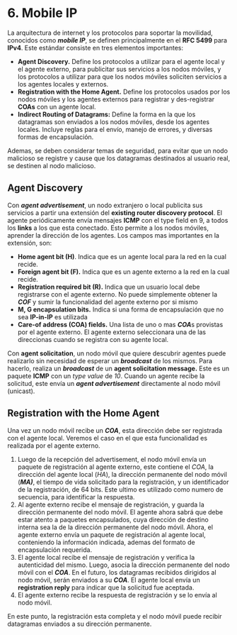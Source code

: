 # 6. Mobile IP

La arquitectura de internet y los protocolos para soportar la movilidad, conocidos como *********mobile IP*********, se definen principalmente en el ********RFC 5499******** para ****IPv4****. Este estándar consiste en tres elementos importantes:

- ********************************Agent Discovery.******************************** Define los protocolos a utilizar para el agente local y el agente externo, para publicitar sus servicios a los nodos móviles, y los protocolos a utilizar para que los nodos móviles soliciten servicios a los agentes locales y externos.
- ********************************************************************Registration with the Home Agent.******************************************************************** Define los protocolos usados  por los nodos móviles y los agentes externos para registrar y des-registrar ****COAs**** con un agente local.
- **************************************Indirect Routing of Datagrams:************************************** Define la forma en la que los datagramas son enviados a los nodos móviles, desde los agentes locales. Incluye reglas para el envío, manejo de errores, y diversas formas de encapsulación.

Ademas, se deben considerar temas de seguridad, para evitar que un nodo malicioso se registre y cause que los datagramas destinados al usuario real, se destinen al nodo malicioso.

## Agent Discovery

Con *******************agent advertisement*******************, un nodo extranjero o local publicita sus servicios a partir una extensión del **********************************existing router discovery protocol**********************************. El agente periódicamente envía mensajes ****ICMP**** con el type field en 9, a todos los ****links**** a los que esta conectado. Esto permite a los nodos móviles, aprender la dirección de los agentes. Los campos mas importantes en la extensión, son:

- **Home agent bit (H)**. Indica que es un agente local para la red en la cual recide.
- ******************************************Foreign agent bit (F).****************************************** Indica que es un agente externo a la red en la cual recide.
- **Registration required bit (R).** Indica que un usuario local debe registrarse con el agente externo. No puede simplemente obtener la ***COF*** y sumir la funcionalidad del agente externo por si mismo
- **************************************************M, G encapsulation bits.************************************************** Indica si una forma de encapsulación que no sea ********IP-in-IP******** es utilizada
- ******************Care-of address (COA) fields.****************** Una lista de uno o mas ***COA***s provistas por el agente externo. El agente externo seleccionara una de las direccionas cuando se registra con su agente local.

Con **agent solicitation**, un nodo móvil que quiere descubrir agentes puede realizarlo sin necesidad de esperar un *********broadcast********* de los mismos. Para hacerlo, realiza un *********broadcast********* de un **************************agent solicitation message.************************** Este es un paquete **************************ICMP************************** con un *type value* de *10*. Cuando un agente recibe la solicitud, este envía un *******************agent advertisement******************* directamente al nodo móvil (unicast).

## Registration with the Home Agent

Una vez un nodo móvil recibe un ***COA***, esta dirección debe ser registrada con el agente local. Veremos el caso en el que esta funcionalidad es realizada por el agente externo.

1. Luego de la recepción del advertisement, el nodo móvil envía un paquete de registración al agente externo, este contiene el *COA*, la dirección del agente local (*HA*), la dirección permanente del nodo móvil (***MA)***, el tiempo de vida solicitado para la registración, y un identificador de la registración, de 64 bits. Este ultimo es utilizado como numero de secuencia, para identificar la respuesta.
2. Al agente externo recibe el mensaje de registración, y guarda la dirección permanente del nodo móvil. El agente ahora sabrá que debe estar atento a paquetes encapsulados, cuya dirección de destino interna sea la de la dirección permanente del nodo móvil. Ahora, el agente externo envía un paquete de registración al agente local, conteniendo la información indicada, ademas del formato de encapsulación requerida.
3. El agente local recibe el mensaje de registración y verifica la autenticidad del mismo. Luego, asocia la dirección permanente del nodo móvil con el ***COA***. En el futuro, los datagramas recibidos dirigidos al nodo móvil, serán enviados a su ***COA***. El agente local envía un ******************registration reply****************** para indicar que la solicitud fue aceptada.
4. El agente externo recibe la respuesta de registración y se lo envía al nodo móvil.

En este punto, la registración esta completa y el nodo móvil puede recibir datagramas enviados a su dirección permanente.